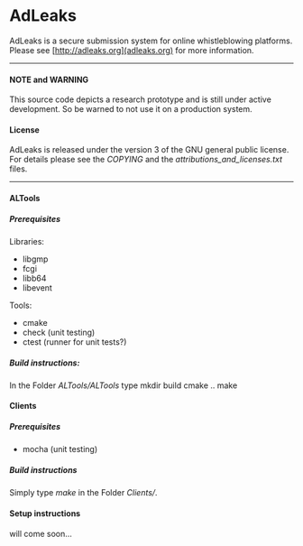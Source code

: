 AdLeaks
=======

AdLeaks is a secure submission system for online whistleblowing platforms. Please see [http://adleaks.org](adleaks.org) for more information.

---

#### NOTE and WARNING
This source code depicts a research prototype and is still under active development. So be warned to not use it on a production system.

#### License
AdLeaks is released under the version 3 of the GNU general public license. For details please see the *COPYING* and 
the *attributions_and_licenses.txt* files.

---

#### ALTools
##### Prerequisites
Libraries:

* libgmp
* fcgi
* libb64
* libevent

Tools:

  * cmake
  * check (unit testing)
  * ctest (runner for unit tests?)

##### Build instructions:
In the Folder *ALTools/ALTools* type
	mkdir build
	cmake ..
	make

#### Clients
##### Prerequisites
* mocha (unit testing)

##### Build instructions
Simply type *make* in the Folder *Clients/*.

#### Setup instructions
will come soon...